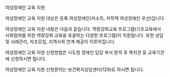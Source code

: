 여성장애인 교육 지원


여성장애인 교육 지원 대상은 등록 여성장애인(저소득, 저학력 여성장애인 우선)입니다.


여성장애인 교육 지원 내용은 다음과 같습니다. 역량강화교육 프로그램(기초교육에서 사회참여를 위한 역량강화 교육을 포괄하는 다양한 프로그램)이 지원됩니다. 또한 상담 및 사례관리, 자조모임, 지역사회 연계 제공이 이루어집니다.


여성장애인 교육 지원 신청방법은 시도청 장애인 담당 부서 문의 후 복지관 등 교육기관에 신청하시면 됩니다.


여성장애인 교육 지원 신청문의는 보건복지상담센터(129)로 하시면 됩니다.